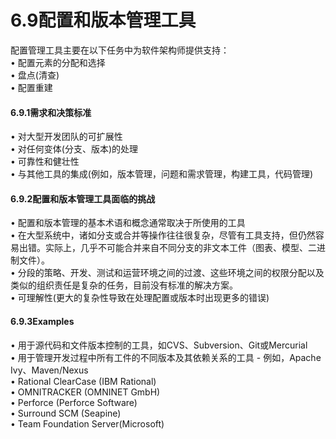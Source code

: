 # 6.9配置和版本管理工具

配置管理工具主要在以下任务中为软件架构师提供支持：\
• 配置元素的分配和选择\
• 盘点(清查)\
• 配置重建

#### &#xD;6.9.1需求和决策标准

• 对大型开发团队的可扩展性\
• 对任何变体(分支、版本)的处理\
• 可靠性和健壮性\
• 与其他工具的集成(例如，版本管理，问题和需求管理，构建工具，代码管理)

#### &#xD;6.9.2配置和版本管理工具面临的挑战

• 配置和版本管理的基本术语和概念通常取决于所使用的工具\
• 在大型系统中，诸如分支或合并等操作往往很复杂，尽管有工具支持，但仍然容易出错。实际上，几乎不可能合并来自不同分支的非文本工件（图表、模型、二进制文件）。\
• 分段的策略、开发、测试和运营环境之间的过渡、这些环境之间的权限分配以及类似的组织责任是复杂的任务，目前没有标准的解决方案。\
• 可理解性(更大的复杂性导致在处理配置或版本时出现更多的错误)

#### &#xD;6.9.3Examples

• 用于源代码和文件版本控制的工具，如CVS、Subversion、Git或Mercurial\
• 用于管理开发过程中所有工件的不同版本及其依赖关系的工具 - 例如，Apache Ivy、Maven/Nexus\
• Rational ClearCase (IBM Rational)\
• OMNITRACKER (OMNINET GmbH)\
• Perforce (Perforce Software)\
• Surround SCM (Seapine)\
• Team Foundation Server(Microsoft)
